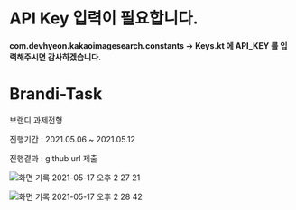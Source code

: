# API Key 입력이 필요합니다.
#### com.devhyeon.kakaoimagesearch.constants -> Keys.kt 에 API_KEY 를 입력해주시면 감사하겠습니다.


# Brandi-Task
브랜디 과제전형

진행기간 : 2021.05.06 ~ 2021.05.12

진행결과 : github url 제출

![화면 기록 2021-05-17 오후 2 27 21](https://user-images.githubusercontent.com/72678200/118436886-91527680-b71c-11eb-886b-a049947e2285.gif)


![화면 기록 2021-05-17 오후 2 28 42](https://user-images.githubusercontent.com/72678200/118436969-b6df8000-b71c-11eb-932f-1433338225b6.gif)
